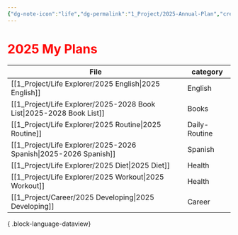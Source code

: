 ```yaml
---
{"dg-note-icon":"life","dg-permalink":"1_Project/2025-Annual-Plan","created-date":"2025-01-02 9:15:33 am","date":"2025-01-02","type":"plan","tags":["life","annual-plan"],"aliases":null,"dg-publish":true,"permalink":"/1_Project/2025-Annual-Plan/","dgPassFrontmatter":true,"noteIcon":"life"}
---
```


# <font color="#ff0000">2025 My Plans</font>
| File                                                                    | category      |
| ----------------------------------------------------------------------- | ------------- |
| [[1_Project/Life Explorer/2025 English\|2025 English]]               | English       |
| [[1_Project/Life Explorer/2025-2028 Book List\|2025-2028 Book List]] | Books         |
| [[1_Project/Life Explorer/2025 Routine\|2025 Routine]]               | Daily-Routine |
| [[1_Project/Life Explorer/2025-2026 Spanish\|2025-2026 Spanish]]     | Spanish       |
| [[1_Project/Life Explorer/2025 Diet\|2025 Diet]]                     | Health        |
| [[1_Project/Life Explorer/2025 Workout\|2025 Workout]]               | Health        |
| [[1_Project/Career/2025 Developing\|2025 Developing]]                | Career        |

{ .block-language-dataview}
